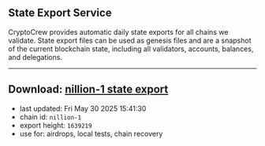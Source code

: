 ## State Export Service
CryptoCrew provides automatic daily state exports for all chains we validate. State export files can be used as genesis files and are a snapshot of the current blockchain state, including all validators, accounts, balances, and delegations.

---
**Download: [nillion-1 state export](https://ccv-s3.nbg1.your-objectstorage.com/SERVICE/nillion/nillion-1_export_1639219.json)**
---

- last updated: Fri May 30 2025 15:41:30
- chain id: `nillion-1`
- export height: `1639219`
- use for: airdrops, local tests, chain recovery
